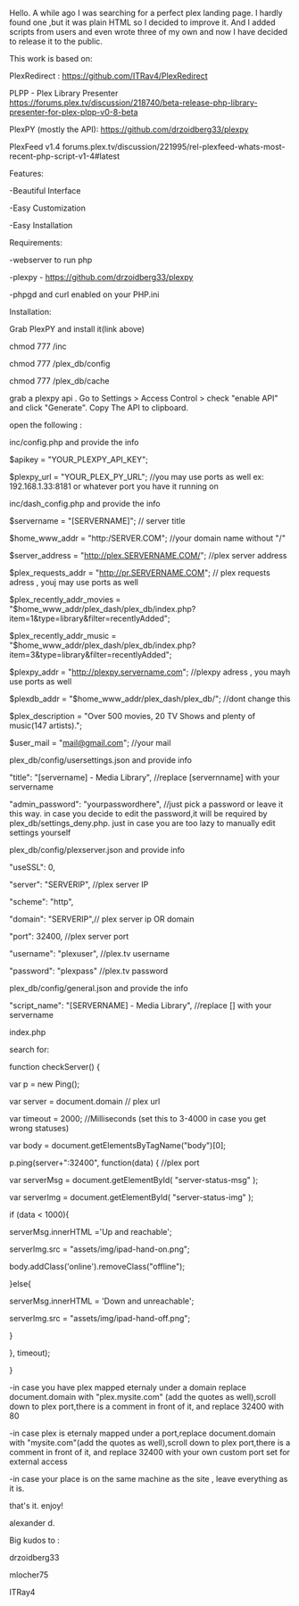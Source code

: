 Hello. A while ago I was searching for a perfect plex landing page. I hardly found one ,but it was plain HTML so I decided to improve it. And I added scripts from users and even wrote three of my own and now I have decided to release it to the public.

This work is based on:

PlexRedirect : https://github.com/ITRav4/PlexRedirect

PLPP - Plex Library Presenter https://forums.plex.tv/discussion/218740/beta-release-php-library-presenter-for-plex-plpp-v0-8-beta

PlexPY (mostly the API): https://github.com/drzoidberg33/plexpy

PlexFeed v1.4 forums.plex.tv/discussion/221995/rel-plexfeed-whats-most-recent-php-script-v1-4#latest

Features:

-Beautiful Interface

-Easy Customization

-Easy Installation


Requirements:

-webserver to run php

-plexpy - https://github.com/drzoidberg33/plexpy

-phpgd and curl enabled on your PHP.ini

Installation:

Grab PlexPY and install it(link above)

chmod 777 /inc

chmod 777 /plex_db/config

chmod 777 /plex_db/cache

grab a plexpy api . Go to Settings > Access Control > check "enable API" and click "Generate". Copy The API to clipboard.

open the following :

inc/config.php and provide the info

$apikey = "YOUR_PLEXPY_API_KEY";

$plexpy_url = "YOUR_PLEX_PY_URL"; //you may use ports as well ex: 192.168.1.33:8181 or whatever port you have it running on

inc/dash_config.php and provide the info

$servername = "[SERVERNAME]"; // server title

$home_www_addr = "http:/SERVER.COM"; //your domain name without "/"

$server_address = "http://plex.SERVERNAME.COM/"; //plex server address

$plex_requests_addr = "http://pr.SERVERNAME.COM"; // plex requests adress , youj may use ports as well

$plex_recently_addr_movies = "$home_www_addr/plex_dash/plex_db/index.php?item=1&type=library&filter=recentlyAdded";

$plex_recently_addr_music = "$home_www_addr/plex_dash/plex_db/index.php?item=3&type=library&filter=recentlyAdded";

$plexpy_addr = "http://plexpy.servername.com"; //plexpy adress , you mayh use ports as well

$plexdb_addr = "$home_www_addr/plex_dash/plex_db/"; //dont change this

$plex_description = "Over 500 movies, 20 TV Shows and plenty of music(147 artists).";

$user_mail = "mail@gmail.com"; //your mail

plex_db/config/usersettings.json and provide info

"title": "[servername] - Media Library", //replace [servernname] with your servername

"admin_password": "yourpasswordhere", //just pick a password or leave it this way. in case you decide to edit the password,it
will be required by plex_db/settings_deny.php. just in case you are too lazy to manually edit settings yourself 

plex_db/config/plexserver.json and provide info

"useSSL": 0,

"server": "SERVERIP", //plex server IP 

"scheme": "http",

"domain": "SERVERIP",// plex server ip OR domain

"port": 32400, //plex server port 

"username": "plexuser", //plex.tv username

"password": "plexpass" //plex.tv password

plex_db/config/general.json and provide the info

"script_name": "[SERVERNAME] - Media Library", //replace [] with your servername

index.php

search for:

function checkServer() {

var p = new Ping();

var server = document.domain // plex url 

var timeout = 2000; //Milliseconds (set this to 3-4000 in case you get wrong statuses)

var body = document.getElementsByTagName("body")[0];

p.ping(server+":32400", function(data) { //plex port

var serverMsg = document.getElementById( "server-status-msg" );

var serverImg = document.getElementById( "server-status-img" );

if (data < 1000){

serverMsg.innerHTML ='Up and reachable';

serverImg.src = "assets/img/ipad-hand-on.png";

body.addClass('online').removeClass("offline");

}else{

serverMsg.innerHTML = 'Down and unreachable';

serverImg.src = "assets/img/ipad-hand-off.png";

}

}, timeout);

}

-in case you have plex mapped eternaly under a domain replace document.domain with "plex.mysite.com" (add the quotes as well),scroll down to plex port,there is a comment in front of it,
and replace 32400 with 80 

-in case plex is eternaly mapped under a port,replace document.domain with "mysite.com"(add the quotes as well),scroll down to plex port,there is a comment in front of it,
and replace 32400 with your own custom port set for external access

-in case your place is on the same machine as the site , leave everything as it is.

that's it. enjoy!

alexander d.

Big kudos to :

drzoidberg33

mlocher75

ITRay4

